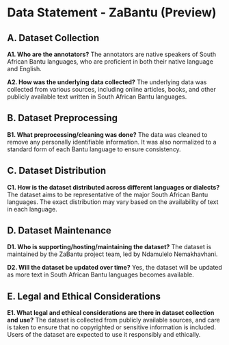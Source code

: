 # Data Statement - ZaBantu (Preview)

## A. Dataset Collection

**A1. Who are the annotators?**
The annotators are native speakers of South African Bantu languages, who are proficient in both their native language and English.

**A2. How was the underlying data collected?**
The underlying data was collected from various sources, including online articles, books, and other publicly available text written in South African Bantu languages.

## B. Dataset Preprocessing

**B1. What preprocessing/cleaning was done?**
The data was cleaned to remove any personally identifiable information. It was also normalized to a standard form of each Bantu language to ensure consistency.

## C. Dataset Distribution

**C1. How is the dataset distributed across different languages or dialects?**
The dataset aims to be representative of the major South African Bantu languages. The exact distribution may vary based on the availability of text in each language.

## D. Dataset Maintenance

**D1. Who is supporting/hosting/maintaining the dataset?**
The dataset is maintained by the ZaBantu project team, led by Ndamulelo Nemakhavhani.

**D2. Will the dataset be updated over time?**
Yes, the dataset will be updated as more text in South African Bantu languages becomes available.

## E. Legal and Ethical Considerations

**E1. What legal and ethical considerations are there in dataset collection and use?**
The dataset is collected from publicly available sources, and care is taken to ensure that no copyrighted or sensitive information is included. Users of the dataset are expected to use it responsibly and ethically.
